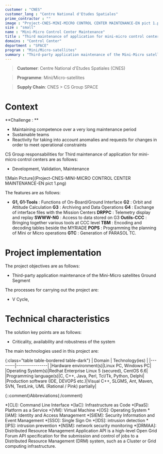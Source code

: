 ```yaml
---
customer : "CNES"
customer_long : "Centre National d'Etudes Spatiales"
prime_contractor : ""
image : "Project-CNES-MINI-MICRO CONTROL CENTER MAINTENANCE-EN pict 1.png"
size : "small"
name : "Mini-Micro Control Center Maintenance"
title : "Third maintenance of application for mini-micro control centers"
domains : "Control Center"
department : "SPACE"
program : "Mini/Micro-satellites"
summary : "Third-party application maintenance of the Mini-Micro satellites Ground Segment"
---
```


> __Customer__\: Centre National d'Etudes Spatiales (CNES)

> __Programme__\: Mini/Micro-satellites

> __Supply Chain__\: CNES >  CS Group SPACE


# Context

**Challenge : **
* Maintaining competence over a very long maintenance period
* Sustainable teams
* Reactivity for taking into account anomalies and requests for changes in order to meet operational constraints

CS Group responsabilities for Third maintenance of application for mini-micro control centers are as follows:
* Development, Validation, Maintenance

![Main Picture](Project-CNES-MINI-MICRO CONTROL CENTER MAINTENANCE-EN pict 1.png)

The features are as follows:
* **G1, G1-Tools** : Functions of On-Board/Ground Interface
	**G2** : Orbit and Attitude Calculation
	**G3** : Archiving and Data Operations
	**G4** : Exchange of interface files with the Mission Centers
	**DRPPC** : Telemetry display and replay
	**SWWW-NG** : Access to data stored on G3
	**Outils-CCC** : Bringing together various tools at CCC level
	**TBM** : Encoding and decoding tables beside the MYRIADE
	**POPS**  : Programming the planning of Mini or Micro operations
	**GTC** : Generation of PARASOL TC.

# Project implementation

The project objectives are as follows:
* Third-party application maintenance of the Mini-Micro satellites Ground Segment

The processes for carrying out the project are:
* V Cycle,

# Technical characteristics

The solution key points are as follows:
* Criticality, availability and robustness of the system



The main technologies used in this project are:

{:class="table table-bordered table-dark"}
| Domain | Technology(ies) |
|--------|----------------|
|Hardware environment(s)|Linux PC, Windows PC|
|Operating System(s)|Redhat Enterprise Linux 5 (secured), CentOS 6.6|
|Programming language(s)|C, C++, Java, Perl, Tcl/Tk, Python, Delphi|
|Production software (IDE, DEVOPS etc.)|Visual C++, SLGMS, Ant, Maven, SVN, TestLink,  UML (Rational / Pink) partially|



{::comment}Abbreviations{:/comment}

*[CLI]: Command Line Interface
*[IaC]: Infrastructure as Code
*[PaaS]: Platform as a Service
*[VM]: Virtual Machine
*[OS]: Operating System
*[IAM]: Identity and Access Management
*[SIEM]: Security Information and Event Management
*[SSO]: Single Sign On
*[IDS]: intrusion detection
*[IPS]: intrusion prevention
*[NSM]: network security monitoring
*[DRMAA]: Distributed Resource Management Application API is a high-level Open Grid Forum API specification for the submission and control of jobs to a Distributed Resource Management (DRM) system, such as a Cluster or Grid computing infrastructure.
